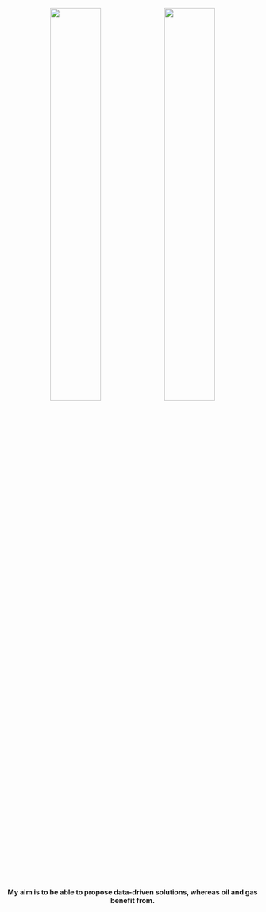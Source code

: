 
<p align="center">
  <img src="http://octodex.github.com/images/Fintechtocat.png" width="45%" />
  <img src="http://octodex.github.com/images/manufacturetocat.png" width="45%" />
</p>

<p align="center">
  <strong>My aim is to be able to propose data-driven solutions, whereas oil and gas benefit from.</strong>
</p>

